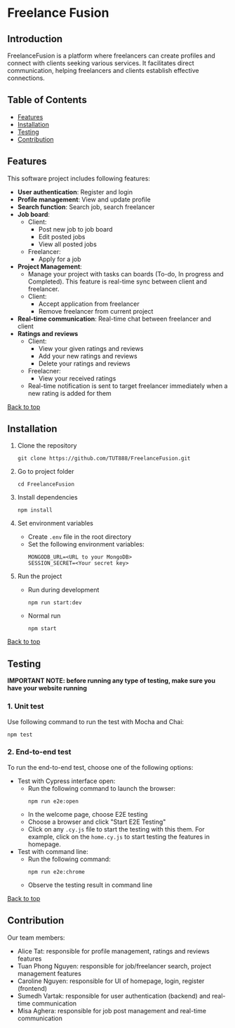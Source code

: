 # Freelance Fusion

## Introduction
FreelanceFusion is a platform where freelancers can create profiles and
connect with clients seeking various services. It facilitates direct
communication, helping freelancers and clients establish effective
connections.

## Table of Contents
- [Features](#features)
- [Installation](#installation)
- [Testing](#testing)
- [Contribution](#contribution)

## Features
This software project includes following features:
- **User authentication**: Register and login
- **Profile management**: View and update profile
- **Search function**: Search job, search freelancer
- **Job board**:
    - Client:
        - Post new job to job board
        - Edit posted jobs
        - View all posted jobs
    - Freelancer:
        - Apply for a job
- **Project Management**: 
    - Manage your project with tasks can boards (To-do, In progress and Completed). This feature is real-time sync between client and freelancer.
    - Client:
        - Accept application from freelancer
        - Remove freelancer from current project
- **Real-time communication**: Real-time chat between freelancer and client
- **Ratings and reviews**
    - Client: 
        - View your given ratings and reviews
        - Add your new ratings and reviews
        - Delete your ratings and reviews
    - Freelacner:
        - View your received ratings
    - Real-time notification is sent to target freelancer immediately when a new rating is added for them

[Back to top](#introduction)

## Installation
1. Clone the repository

    ```
    git clone https://github.com/TUT888/FreelanceFusion.git
    ```

2. Go to project folder

    ```
    cd FreelanceFusion
    ```

2. Install dependencies
    ```
    npm install
    ```

3. Set environment variables

    - Create `.env` file in the root directory
    - Set the following environment variables:
        ```
        MONGODB_URL=<URL to your MongoDB>
        SESSION_SECRET=<Your secret key>
        ```

4. Run the project
    - Run during development
        ```
        npm run start:dev
        ```
    - Normal run
        ```
        npm start
        ```

[Back to top](#introduction)

## Testing

**IMPORTANT NOTE: before running any type of testing, make sure you have your website running**

### 1. Unit test
Use following command to run the test with Mocha and Chai:
```
npm test
```

### 2. End-to-end test
To run the end-to-end test, choose one of the following options:
- Test with Cypress interface open:
    - Run the following command to launch the browser:
        ```
        npm run e2e:open
        ```
    - In the welcome page, choose E2E testing
    - Choose a browser and click "Start E2E Testing"
    - Click on any `.cy.js` file to start the testing with this them. For example, click on the `home.cy.js` to start testing the features in homepage.
- Test with command line:
    - Run the following command:
        ```
        npm run e2e:chrome
        ```
    - Observe the testing result in command line
    
    
[Back to top](#introduction)

## Contribution
Our team members:
- Alice Tat: responsible for profile management, ratings and reviews features
- Tuan Phong Nguyen: responsible for job/freelancer search, project management features
- Caroline Nguyen: responsible for UI of homepage, login, register (frontend)
- Sumedh Vartak: responsible for user authentication (backend) and real-time communication
- Misa Aghera: responsible for job post management and real-time communication